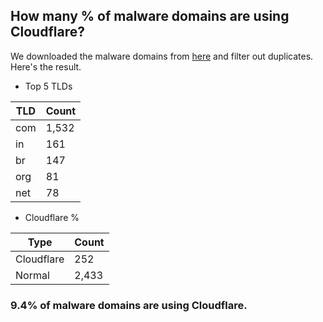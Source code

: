 ## How many % of malware domains are using Cloudflare?


We downloaded the malware domains from [here](https://urlhaus.abuse.ch) and filter out duplicates.
Here's the result.


[//]: # (start replacement)


- Top 5 TLDs

| TLD | Count |
| --- | --- |
| com | 1,532 |
| in | 161 |
| br | 147 |
| org | 81 |
| net | 78 |


- Cloudflare %

| Type | Count |
| --- | --- |
| Cloudflare | 252 |
| Normal | 2,433 |


### 9.4% of malware domains are using Cloudflare.